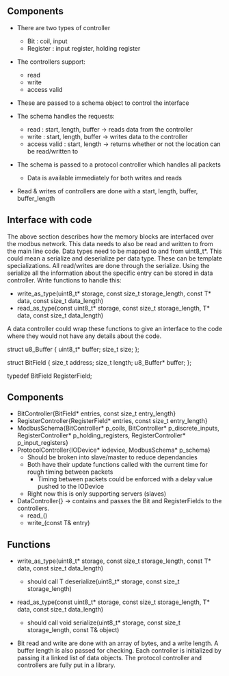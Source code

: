 ## Components
+ There are two types of controller
    + Bit : coil, input
    + Register : input register, holding register
+ The controllers support:
    + read
    + write
    + access valid
+ These are passed to a schema object to control the interface
+ The schema handles the requests:
    + read : start, length, buffer -> reads data from the controller
    + write : start, length, buffer -> writes data to the controller
    + access valid : start, length -> returns whether or not the location can be read/written to
+ The schema is passed to a protocol controller which handles all packets
    + Data is available immediately for both writes and reads

+ Read & writes of controllers are done with a start, length, buffer, buffer_length


## Interface with code
The above section describes how the memory blocks are interfaced over the modbus network.
This data needs to also be read and written to from the main line code. Data types need
to be mapped to and from uint8_t*. This could mean a serialize and deserialize per data type.
These can be template specializations. All read/writes are done through the serialize.
Using the serialize all the information about the specific entry can be stored in data controller.
Write functions to handle this:
+ write_as_type<T>(uint8_t* storage, const size_t storage_length, const T* data, const size_t data_length)
+ read_as_type<T>(const uint8_t* storage, const size_t storage_length, T* data, const size_t data_length)

A data controller could wrap these functions to give an interface to the code where they would not have any details
about the code.

struct u8_Buffer {
  uint8_t* buffer;
  size_t size;
};

struct BitField {
  size_t address;
  size_t length;
  u8_Buffer* buffer;
};

typedef BitField RegisterField;

## Components
+ BitController{BitField* entries, const size_t entry_length}
+ RegisterController{RegisterField* entries, const size_t entry_length}
+ ModbusSchema{BitController* p_coils, BitController* p_discrete_inputs, RegisterController* p_holding_registers, RegisterController* p_input_registers}
+ ProtocolController{IODevice* iodevice, ModbusSchema* p_schema}
    + Should be broken into slave/master to reduce dependancies
    + Both have their update functions called with the current time for rough timing between packets
      + Timing between packets could be enforced with a delay value pushed to the IODevice
    + Right now this is only supporting servers (slaves)
+ DataController{} -> contains and passes the Bit and RegisterFields to the controllers.
  + read_<Entry Name>()
  + write_<Entry Name>(const T& entry)

## Functions
+ write_as_type<T>(uint8_t* storage, const size_t storage_length, const T* data, const size_t data_length)
    + should call T deserialize<T>(uint8_t* storage, const size_t storage_length)
+ read_as_type<T>(const uint8_t* storage, const size_t storage_length, T* data, const size_t data_length)
    + should call void serialize<T>(uint8_t* storage, const size_t storage_length, const T& object)

+ Bit read and write are done with an array of bytes, and a write length. A buffer length is also passed for checking.
Each controller is initialized by passing it a linked list of data objects.
The protocol controller and controllers are fully put in a library.
